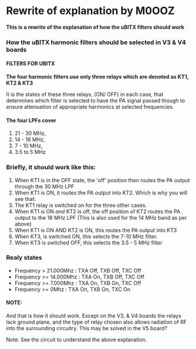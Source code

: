 # Rewrite of explanation by M0OOZ

**This is a rewrite of the explanation of how the uBITX filters should work**

### How the uBITX harmonic filters should be selected in V3 & V4 boards

#### FILTERS FOR UBITX

**The four harmonic filters use only three relays which are denoted as KT1, KT2 & KT3**

It is the states of these three relays, (ON/ OFF) in each case, that determines which filter is selected to have the PA signal passed though to ensure attenuation of appropriate harmonics at selected frequencies.

#### The four LPFs cover 
1. 21 - 30  MHz, 
1. 14 - 18  MHz, 
1. 7 - 10 MHz,
1. 3.5 to 5 MHz

### Briefly, it should work like this:
1. When KT1 is in the OFF state, the 'off' position then routes the PA output through the 30 MHz LPF
2. When KT1 is ON, it routes the PA output into KT2. Which is why you will see that:
3. The KT1 relay is switched on for the three other cases.
4. When KT1 is ON *and* KT2 is off, the off position of KT2 routes the PA output to the 18 MHz LPF (This is also used for the 14 MHz band as per above)
5. When KT1 is ON AND KT2 is ON, this routes the PA output into KT3
6. When KT3, is switched ON, this selects the 7-10 MHz filter.
7. When KT3 is switched OFF, this selects the 3.5 - 5 MHz filter

### Realy states
- Frequency >   21.000Mhz   : TXA Off, TXB Off, TXC Off
- Frequency >=  14.000Mhz   : TXA  On, TXB Off, TXC Off
- Frequency >=  7.000Mhz    : TXA  On, TXB On, TXC Off
- Frequency >=  0Mhz        : TXA  On, TXB On, TXC On


#### NOTE:
And that is how it should work. Except on the V3, & V4 boards the relays lack ground plane, and the type of relay chosen also allows radiation of RF into the surrounding circuitry. This may be solved in the V5 board?

Note: See the circuit to understand the above explanation.
